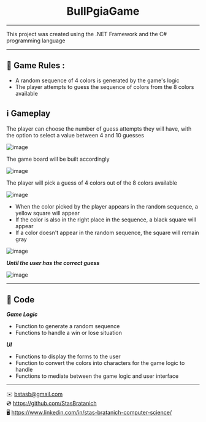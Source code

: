 <h1 align="center">BullPgiaGame</h1>

***

This project was created using the .NET Framework and the C# programming language

***

## 🌟 Game Rules :

- A random sequence of 4 colors is generated by the game's logic
- The player attempts to guess the sequence of colors from the 8 colors available

## ℹ️ Gameplay

The player can choose the number of guess attempts they will have, with the option to select a value between 4 and 10 guesses

![image](https://github.com/StasBratanich/BullPgiaGame/assets/83605505/d9042a4d-97a8-4fe2-a971-de0972b084f6)

The game board will be built accordingly

![image](https://github.com/StasBratanich/BullPgiaGame/assets/83605505/cb20316c-f06f-4a12-80ba-9e52119f5d11)

The player will pick a guess of 4 colors out of the 8 colors available

![image](https://github.com/StasBratanich/BullPgiaGame/assets/83605505/97aa794c-f563-4bed-8e1f-4ed09ceb4afa)

- When the color picked by the player appears in the random sequence, a yellow square will appear
- If the color is also in the right place in the sequence, a black square will appear
- If a color doesn't appear in the random sequence, the square will remain gray

![image](https://github.com/StasBratanich/BullPgiaGame/assets/83605505/49cc451d-970d-4b88-84f7-44c496857716)

***Until the user has the correct guess***

![image](https://github.com/StasBratanich/BullPgiaGame/assets/83605505/902a62b2-3bbc-4834-8e06-52fabe9ece23)

***

## 📑 Code

***Game Logic***
- Function to generate a random sequence
- Functions to handle a win or lose situation

***UI***
- Functions to display the forms to the user
- Function to convert the colors into characters for the game logic to handle
- Functions to mediate between the game logic and user interface

***

✉️ [bstasb@gmail.com](url)  
💿 https://github.com/StasBratanich  
🖥️ https://www.linkedin.com/in/stas-bratanich-computer-science/  

